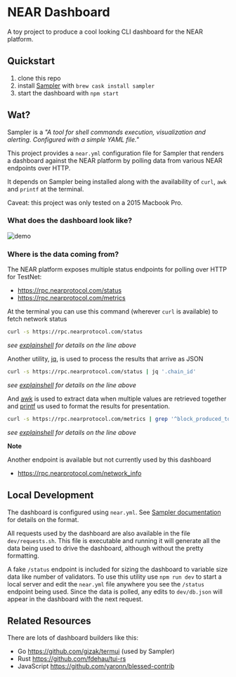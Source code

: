 # NEAR Dashboard

A toy project to produce a cool looking CLI dashboard for the NEAR platform.

## Quickstart

1. clone this repo
2. install [Sampler](https://sampler.dev/#installation) with `brew cask install sampler`
3. start the dashboard with `npm start`

## Wat?

Sampler is a *"A tool for shell commands execution, visualization and alerting. Configured with a simple YAML file."*

This project provides a `near.yml` configuration file for Sampler that renders a dashboard against the NEAR platform by polling data from various NEAR endpoints over HTTP.

It depends on Sampler being installed along with the availability of `curl`, `awk` and `printf` at the terminal.

Caveat: this project was only tested on a 2015 Macbook Pro.

### What does the dashboard look like?

![demo](https://user-images.githubusercontent.com/24913/70863197-8ce9c300-1f56-11ea-9655-dc10427eb455.gif)

### Where is the data coming from?

The NEAR platform exposes multiple status endpoints for polling over HTTP for TestNet:

- https://rpc.nearprotocol.com/status
- https://rpc.nearprotocol.com/metrics

At the terminal you can use this command (wherever `curl` is available) to fetch network status

```sh
curl -s https://rpc.nearprotocol.com/status
```
*see [explainshell](https://explainshell.com/explain?cmd=curl+-s+http%3A%2F%2Frpc.nearprotocol.com%2Fstatus) for details on the line above*


Another utility, [jq](https://stedolan.github.io/jq/), is used to process the results that arrive as JSON

```sh
curl -s https://rpc.nearprotocol.com/status | jq '.chain_id'
```
*see [explainshell](https://explainshell.com/explain?cmd=curl+-s+http%3A%2F%2Frpc.nearprotocol.com%2Fstatus+%7C+jq+%27.chain_id%27) for details on the line above*


And [awk](https://linuxconfig.org/learning-linux-commands-awk) is used to extract data when multiple values are retrieved together and [printf](https://linuxconfig.org/bash-printf-syntax-basics-with-examples) us used to format the results for presentation.

```sh
curl -s https://rpc.nearprotocol.com/metrics | grep '^block_produced_total' | awk -F ' ' '{ printf(" %d", $2) }'
```
*see [explainshell](https://explainshell.com/explain?cmd=curl+-s+http%3A%2F%2Frpc.nearprotocol.com%2Fmetrics+%7C+grep+%27%5Eblock_produced_total%27+%7C+awk+-F+%27+%27+%27%7B+printf%28%22+%25d%22%2C+%242%29+%7D%27) for details on the line above*


**Note**

Another endpoint is available but not currently used by this dashboard
- https://rpc.nearprotocol.com/network_info


## Local Development

The dashboard is configured using `near.yml`.  See [Sampler documentation](https://github.com/sqshq/sampler) for details on the format.

All requests used by the dashboard are also available in the file `dev/requests.sh`.  This file is executable and running it will generate all the data being used to drive the dashboard, although without the pretty formatting.

A fake `/status` endpoint is included for sizing the dashboard to variable size data like number of validators.  To use this utility use `npm run dev` to start a local server and edit the `near.yml` file anywhere you see the `/status` endpoint being used.  Since the data is polled, any edits to `dev/db.json` will appear in the dashboard with the next request.

## Related Resources

There are lots of dashboard builders like this:

- Go https://github.com/gizak/termui (used by Sampler)
- Rust https://github.com/fdehau/tui-rs
- JavaScript https://github.com/yaronn/blessed-contrib
